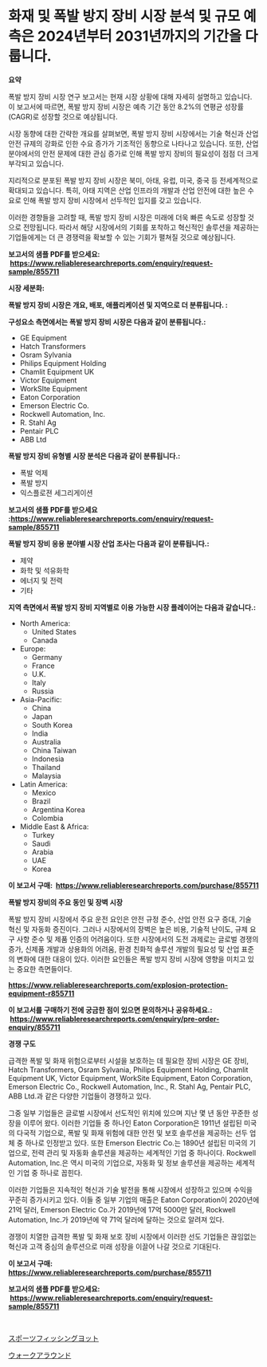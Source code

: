 <p><h1>화재 및 폭발 방지 장비 시장 분석 및 규모 예측은 2024년부터 2031년까지의 기간을 다룹니다.</h1></p><p><strong>요약</strong></p>
<p><p>폭발 방지 장비 시장 연구 보고서는 현재 시장 상황에 대해 자세히 설명하고 있습니다. 이 보고서에 따르면, 폭발 방지 장비 시장은 예측 기간 동안 8.2%의 연평균 성장률(CAGR)로 성장할 것으로 예상됩니다.</p><p>시장 동향에 대한 간략한 개요를 살펴보면, 폭발 방지 장비 시장에서는 기술 혁신과 산업 안전 규제의 강화로 인한 수요 증가가 기조적인 동향으로 나타나고 있습니다. 또한, 산업 분야에서의 안전 문제에 대한 관심 증가로 인해 폭발 방지 장비의 필요성이 점점 더 크게 부각되고 있습니다.</p><p>지리적으로 분포된 폭발 방지 장비 시장은 북미, 아태, 유럽, 미국, 중국 등 전세계적으로 확대되고 있습니다. 특히, 아태 지역은 산업 인프라의 개발과 산업 안전에 대한 높은 수요로 인해 폭발 방지 장비 시장에서 선두적인 입지를 갖고 있습니다.</p><p>이러한 경향들을 고려할 때, 폭발 방지 장비 시장은 미래에 더욱 빠른 속도로 성장할 것으로 전망됩니다. 따라서 해당 시장에서의 기회를 포착하고 혁신적인 솔루션을 제공하는 기업들에게는 더 큰 경쟁력을 확보할 수 있는 기회가 펼쳐질 것으로 예상됩니다.</p></p>
<p><strong>보고서의 샘플 PDF를 받으세요: &nbsp;<a href="https://www.reliableresearchreports.com/enquiry/request-sample/855711">https://www.reliableresearchreports.com/enquiry/request-sample/855711</a></strong></p>
<p><strong>시장 세분화:</strong></p>
<p><strong> 폭발 방지 장비 시장은 개요, 배포, 애플리케이션 및 지역으로 더 분류됩니다. :</strong></p>
<p><strong>구성요소 측면에서는 폭발 방지 장비 시장은 다음과 같이 분류됩니다.:</strong></p>
<p><ul><li>GE Equipment</li><li>Hatch Transformers</li><li>Osram Sylvania</li><li>Philips Equipment Holding</li><li>Chamlit Equipment UK</li><li>Victor Equipment</li><li>WorkSIte Equipment</li><li>Eaton Corporation</li><li>Emerson Electric Co.</li><li>Rockwell Automation, Inc.</li><li>R. Stahl Ag</li><li>Pentair PLC</li><li>ABB Ltd</li></ul></p>
<p><strong> 폭발 방지 장비 유형별 시장 분석은 다음과 같이 분류됩니다.:</strong></p>
<p><ul><li>폭발 억제</li><li>폭발 방지</li><li>익스플로젼 세그리게이션</li></ul></p>
<p><strong>보고서의 샘플 PDF를 받으세요 :<a href="https://www.reliableresearchreports.com/enquiry/request-sample/855711">https://www.reliableresearchreports.com/enquiry/request-sample/855711</a></strong></p>
<p><strong> 폭발 방지 장비 응용 분야별 시장 산업 조사는 다음과 같이 분류됩니다.:</strong></p>
<p><ul><li>제약</li><li>화학 및 석유화학</li><li>에너지 및 전력</li><li>기타</li></ul></p>
<p><strong>지역 측면에서 폭발 방지 장비 지역별로 이용 가능한 시장 플레이어는 다음과 같습니다.:</strong></p>
<p><ul>
    <li>
        North America:
        <ul>
            <li>United States</li>
            <li>Canada</li>
        </ul>
    </li>
    <li>
        Europe:
        <ul>
            <li>Germany</li>
            <li>France</li>
            <li>U.K.</li>
            <li>Italy</li>
            <li>Russia</li>
        </ul>
    </li>
    <li>
        Asia-Pacific:
        <ul>
            <li>China</li>
            <li>Japan</li>
            <li>South Korea</li>
            <li>India</li>
            <li>Australia</li>
            <li>China Taiwan</li>
            <li>Indonesia</li>
            <li>Thailand</li>
            <li>Malaysia</li>
        </ul>
    </li>
    <li>
        Latin America:
        <ul>
            <li>Mexico</li>
            <li>Brazil</li>
            <li>Argentina Korea</li>
            <li>Colombia</li>
        </ul>
    </li>
    <li>
        Middle East & Africa:
        <ul>
            <li>Turkey</li>
            <li>Saudi</li>
            <li>Arabia</li>
            <li>UAE</li>
            <li>Korea</li>
        </ul>
    </li>
    </ul></p>
<p><strong>이 보고서 구매: &nbsp;<a href="https://www.reliableresearchreports.com/purchase/855711">https://www.reliableresearchreports.com/purchase/855711</a></strong></p>
<p><strong>폭발 방지 장비의 주요 동인 및 장벽 시장</strong></p>
<p><p>폭발 방지 장비 시장에서 주요 운전 요인은 안전 규정 준수, 산업 안전 요구 증대, 기술 혁신 및 자동화 증진이다. 그러나 시장에서의 장벽은 높은 비용, 기술적 난이도, 규제 요구 사항 준수 및 제품 인증의 어려움이다. 또한 시장에서의 도전 과제로는 글로벌 경쟁의 증가, 신제품 개발과 상용화의 어려움, 환경 친화적 솔루션 개발의 필요성 및 산업 표준의 변화에 대한 대응이 있다. 이러한 요인들은 폭발 방지 장비 시장에 영향을 미치고 있는 중요한 측면들이다.</p></p>
<p><strong><a href="https://www.reliableresearchreports.com/explosion-protection-equipment-r855711">https://www.reliableresearchreports.com/explosion-protection-equipment-r855711</a></strong></p>
<p><strong>이 보고서를 구매하기 전에 궁금한 점이 있으면 문의하거나 공유하세요.: &nbsp;<a href="https://www.reliableresearchreports.com/enquiry/pre-order-enquiry/855711">https://www.reliableresearchreports.com/enquiry/pre-order-enquiry/855711</a></strong></p>
<p><strong>경쟁 구도</strong></p>
<p><p>급격한 폭발 및 화재 위험으로부터 시설을 보호하는 데 필요한 장비 시장은 GE 장비, Hatch Transformers, Osram Sylvania, Philips Equipment Holding, Chamlit Equipment UK, Victor Equipment, WorkSite Equipment, Eaton Corporation, Emerson Electric Co., Rockwell Automation, Inc., R. Stahl Ag, Pentair PLC, ABB Ltd.과 같은 다양한 기업들이 경쟁하고 있다.</p><p>그중 일부 기업들은 글로벌 시장에서 선도적인 위치에 있으며 지난 몇 년 동안 꾸준한 성장을 이루어 왔다. 이러한 기업들 중 하나인 Eaton Corporation은 1911년 설립된 미국의 다국적 기업으로, 폭발 및 화재 위험에 대한 안전 및 보호 솔루션을 제공하는 선두 업체 중 하나로 인정받고 있다. 또한 Emerson Electric Co.는 1890년 설립된 미국의 기업으로, 전력 관리 및 자동화 솔루션을 제공하는 세계적인 기업 중 하나이다. Rockwell Automation, Inc.은 역시 미국의 기업으로, 자동화 및 정보 솔루션을 제공하는 세계적인 기업 중 하나로 꼽힌다.</p><p>이러한 기업들은 지속적인 혁신과 기술 발전을 통해 시장에서 성장하고 있으며 수익을 꾸준히 증가시키고 있다. 이들 중 일부 기업의 매출은 Eaton Corporation이 2020년에 21억 달러, Emerson Electric Co.가 2019년에 17억 5000만 달러, Rockwell Automation, Inc.가 2019년에 약 71억 달러에 달하는 것으로 알려져 있다.</p><p>경쟁이 치열한 급격한 폭발 및 화재 보호 장비 시장에서 이러한 선도 기업들은 끊임없는 혁신과 고객 중심의 솔루션으로 미래 성장을 이끌어 나갈 것으로 기대된다.</p></p>
<p><strong>이 보고서 구매: &nbsp; <a href="https://www.reliableresearchreports.com/purchase/855711">https://www.reliableresearchreports.com/purchase/855711</a></strong></p>
<p><strong>보고서의 샘플 PDF를 받으세요: &nbsp;<a href="https://www.reliableresearchreports.com/enquiry/request-sample/855711">https://www.reliableresearchreports.com/enquiry/request-sample/855711</a></strong><strong></strong></p>
<p>&nbsp;</p>
<p><p><a href="https://github.com/laurenreichert/Market-Research-Report-List-1/blob/main/828265021428.md">スポーツフィッシングヨット</a></p><p><a href="https://github.com/RodHoppe07/Market-Research-Report-List-1/blob/main/902538221429.md">ウォークアラウンド</a></p></p>